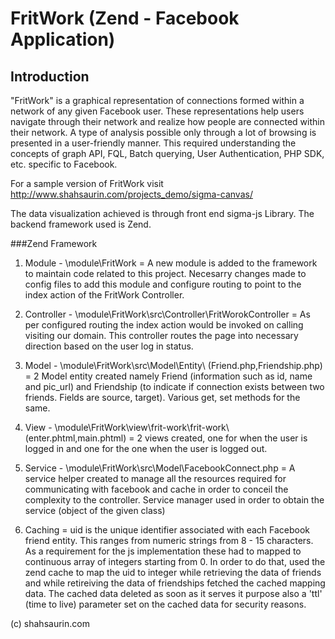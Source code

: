 FritWork (Zend - Facebook Application)
=======================

Introduction
------------
"FritWork" is a graphical representation of connections formed within a network of any given Facebook user. These representations help users navigate through their network and realize how people are connected within their network. A type of analysis possible only through a lot of browsing is presented in a user-friendly manner. This required understanding the concepts of graph API, FQL, Batch querying, User Authentication, PHP SDK, etc. specific to Facebook. 

For a sample version of FritWork visit http://www.shahsaurin.com/projects_demo/sigma-canvas/

The data visualization achieved is through front end sigma-js Library. The backend framework used is Zend. 

###Zend Framework


1) Module - \module\FritWork = A new module is added to the framework to maintain code related to this project. Necesarry changes made to config files to add this module and configure routing to point to the index action of the FritWork Controller.

2) Controller - \module\FritWork\src\Controller\FritWorokController = As per configured routing the index action would be invoked on calling visiting our domain. This controller routes the page into necessary direction based on the user log in status. 

3) Model - \module\FritWork\src\Model\Entity\ (Friend.php,Friendship.php) = 2 Model entity created namely Friend (information such as id, name and pic_url) and Friendship (to indicate if connection exists between two friends. Fields are source, target). Various get, set methods for the same.

4) View - \module\FritWork\view\frit-work\frit-work\ (enter.phtml,main.phtml) = 2 views created, one for when the user is logged in and one for the one when the user is logged out.

5) Service - \module\FritWork\src\Model\FacebookConnect.php = A service helper created to manage all the resources required for communicating with facebook and cache in order to conceil the complexity to the controller. Service manager used in order to obtain the service (object of the given class)

6) Caching = uid is the unique identifier associated with each Facebook friend entity. This ranges from numeric strings from 8 - 15 characters. As a requirement for the js implementation these had to mapped to continuous array of integers starting from 0. In order to do that, used the zend cache to map the uid to integer while retrieving the data of friends and while retireiving the data of friendships fetched the cached mapping data. The cached data deleted as soon as it serves it purpose also a 'ttl' (time to live) parameter set on the cached data for security reasons. 

(c) shahsaurin.com

